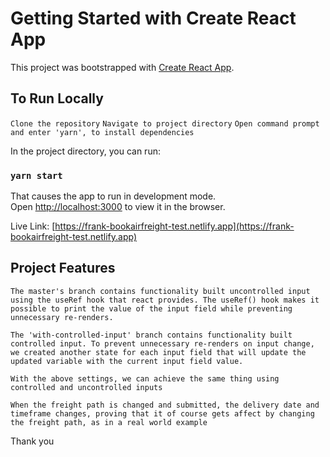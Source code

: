 # Getting Started with Create React App

This project was bootstrapped with
[Create React App](https://github.com/facebook/create-react-app).

## To Run Locally

`Clone the repository`
`Navigate to project directory`
`Open command prompt and enter 'yarn', to install dependencies`

In the project directory, you can run:

### `yarn start`

That causes the app to run in development mode.\
Open [http://localhost:3000](http://localhost:3000) to view it in the browser.

Live Link:
[https://frank-bookairfreight-test.netlify.app](https://frank-bookairfreight-test.netlify.app)

## Project Features

`The master's branch contains functionality built uncontrolled input using the useRef hook that react provides. The useRef() hook makes it possible to print the value of the input field while preventing unnecessary re-renders.`

`The 'with-controlled-input' branch contains functionality built controlled input. To prevent unnecessary re-renders on input change, we created another state for each input field that will update the updated variable with the current input field value.`

`With the above settings, we can achieve the same thing using controlled and uncontrolled inputs`

`When the freight path is changed and submitted, the delivery date and timeframe changes, proving that it of course gets affect by changing the freight path, as in a real world example`

Thank you
